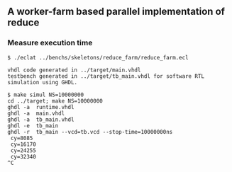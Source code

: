## A worker-farm based parallel implementation of reduce

### Measure execution time

```
$ ./eclat ../benchs/skeletons/reduce_farm/reduce_farm.ecl 

vhdl code generated in ../target/main.vhdl 
testbench generated in ../target/tb_main.vhdl for software RTL simulation using GHDL.

$ make simul NS=10000000
cd ../target; make NS=10000000
ghdl -a  runtime.vhdl
ghdl -a  main.vhdl
ghdl -a  tb_main.vhdl
ghdl -e  tb_main
ghdl -r  tb_main --vcd=tb.vcd --stop-time=10000000ns
 cy=8085 
 cy=16170 
 cy=24255 
 cy=32340 
^C
```

